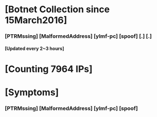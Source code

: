 # [Botnet Collection since 15March2016]
### [PTRMssing] [MalformedAddress] [ylmf-pc] [spoof] [.] [.]
#### [Updated every 2~3 hours]

# [Counting 7964 IPs]

# [Symptoms] 
###   [PTRMssing] [MalformedAddress] [ylmf-pc] [spoof]
